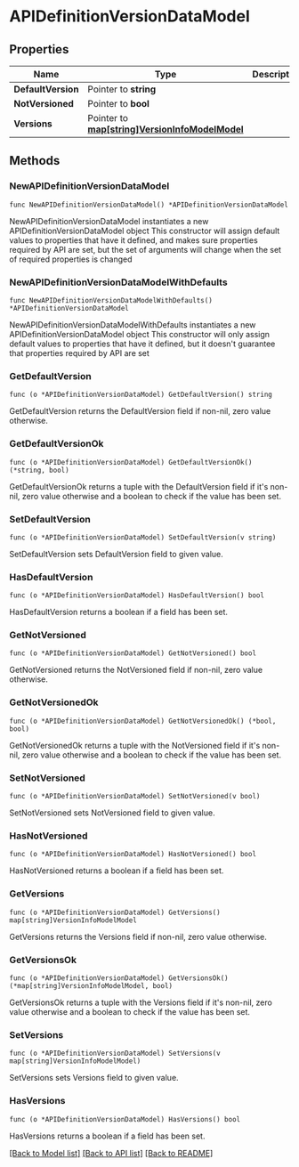 # APIDefinitionVersionDataModel

## Properties

Name | Type | Description | Notes
------------ | ------------- | ------------- | -------------
**DefaultVersion** | Pointer to **string** |  | [optional] 
**NotVersioned** | Pointer to **bool** |  | [optional] 
**Versions** | Pointer to [**map[string]VersionInfoModelModel**](VersionInfoModel.md) |  | [optional] 

## Methods

### NewAPIDefinitionVersionDataModel

`func NewAPIDefinitionVersionDataModel() *APIDefinitionVersionDataModel`

NewAPIDefinitionVersionDataModel instantiates a new APIDefinitionVersionDataModel object
This constructor will assign default values to properties that have it defined,
and makes sure properties required by API are set, but the set of arguments
will change when the set of required properties is changed

### NewAPIDefinitionVersionDataModelWithDefaults

`func NewAPIDefinitionVersionDataModelWithDefaults() *APIDefinitionVersionDataModel`

NewAPIDefinitionVersionDataModelWithDefaults instantiates a new APIDefinitionVersionDataModel object
This constructor will only assign default values to properties that have it defined,
but it doesn't guarantee that properties required by API are set

### GetDefaultVersion

`func (o *APIDefinitionVersionDataModel) GetDefaultVersion() string`

GetDefaultVersion returns the DefaultVersion field if non-nil, zero value otherwise.

### GetDefaultVersionOk

`func (o *APIDefinitionVersionDataModel) GetDefaultVersionOk() (*string, bool)`

GetDefaultVersionOk returns a tuple with the DefaultVersion field if it's non-nil, zero value otherwise
and a boolean to check if the value has been set.

### SetDefaultVersion

`func (o *APIDefinitionVersionDataModel) SetDefaultVersion(v string)`

SetDefaultVersion sets DefaultVersion field to given value.

### HasDefaultVersion

`func (o *APIDefinitionVersionDataModel) HasDefaultVersion() bool`

HasDefaultVersion returns a boolean if a field has been set.

### GetNotVersioned

`func (o *APIDefinitionVersionDataModel) GetNotVersioned() bool`

GetNotVersioned returns the NotVersioned field if non-nil, zero value otherwise.

### GetNotVersionedOk

`func (o *APIDefinitionVersionDataModel) GetNotVersionedOk() (*bool, bool)`

GetNotVersionedOk returns a tuple with the NotVersioned field if it's non-nil, zero value otherwise
and a boolean to check if the value has been set.

### SetNotVersioned

`func (o *APIDefinitionVersionDataModel) SetNotVersioned(v bool)`

SetNotVersioned sets NotVersioned field to given value.

### HasNotVersioned

`func (o *APIDefinitionVersionDataModel) HasNotVersioned() bool`

HasNotVersioned returns a boolean if a field has been set.

### GetVersions

`func (o *APIDefinitionVersionDataModel) GetVersions() map[string]VersionInfoModelModel`

GetVersions returns the Versions field if non-nil, zero value otherwise.

### GetVersionsOk

`func (o *APIDefinitionVersionDataModel) GetVersionsOk() (*map[string]VersionInfoModelModel, bool)`

GetVersionsOk returns a tuple with the Versions field if it's non-nil, zero value otherwise
and a boolean to check if the value has been set.

### SetVersions

`func (o *APIDefinitionVersionDataModel) SetVersions(v map[string]VersionInfoModelModel)`

SetVersions sets Versions field to given value.

### HasVersions

`func (o *APIDefinitionVersionDataModel) HasVersions() bool`

HasVersions returns a boolean if a field has been set.


[[Back to Model list]](../README.md#documentation-for-models) [[Back to API list]](../README.md#documentation-for-api-endpoints) [[Back to README]](../README.md)


